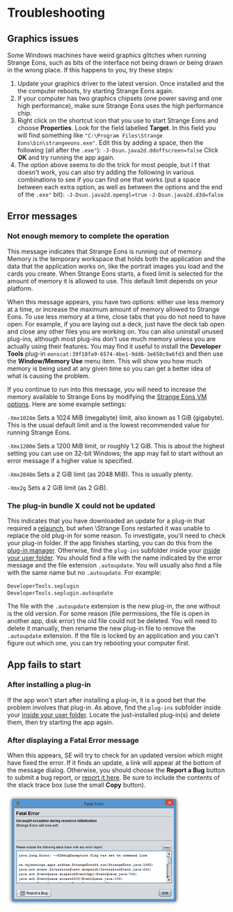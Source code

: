 # Troubleshooting

## Graphics issues

Some Windows machines have weird graphics glitches when running Strange Eons, such as bits of the interface not being drawn or being drawn in the wrong place. If this happens to you, try these steps:

1. Update your graphics driver to the latest version. Once installed and the the computer reboots, try starting Strange Eons again.
2. If your computer has two graphics chipsets (one power saving and one high performance), make sure Strange Eons uses the high performance chip.
3. Right click on the shortcut icon that you use to start Strange Eons and choose **Properties**. Look for the field labelled **Target**. In this field you will find something like `"C:\Program Files\Strange Eons\bin\strangeeons.exe"`. Edit this by adding a space, then the following (all after the `.exe"`):
   `-J-Dsun.java2d.ddoffscreen=false`
   Click **OK** and try running the app again.
4. The option above seems to do the trick for most people, but i f that doesn't work, you can also try adding the following in various combinations to see if you can find one that works (put a space between each extra option, as well as between the options and the end of the `.exe"` bit):
   `-J-Dsun.java2d.opengl=true`
   `-J-Dsun.java2d.d3d=false`

## Error messages

### Not enough memory to complete the operation

This message indicates that Strange Eons is running out of memory. Memory is the temporary workspace that holds both the application and the data that the application works on, like the portrait images you load and the cards you create. When Strange Eons starts, a fixed limit is selected for the amount of memory it is allowed to use. This default limit depends on your platform.

When this message appears, you have two options: either use less memory at a time, or increase the maximum amount of memory allowed to Strange Eons. To use less memory at a time, close tabs that you do not need to have open. For example, if you are laying out a deck, just have the deck tab open and close any other files you are working on. You can also uninstall unused plug-ins, although most plug-ins don’t use much memory unless you are actually using their features. You may find it useful to install the **Developer Tools** plug-in `eonscat:39f10fa9-6574-4be1-9dd6-3e658c9a6fd3` and then use the **Window/Memory Use** menu item. This will show you how much memory is being used at any given time so you can get a better idea of what is causing the problem.

If you continue to run into this message, you will need to increase the memory available to Strange Eons by modifying the [Strange Eons VM options](command-line-options.md). Here are some example settings:

`-Xmx1024m`
Sets a 1024 MiB (megabyte) limit, also known as 1 GiB (gigabyte). This is the usual default limit and is the lowest recommended value for running Strange Eons.

`-Xmx1200m`
Sets a 1200 MiB limit, or roughly 1.2 GiB. This is about the highest setting you can use on 32-bit Windows; the app may fail to start without an error message if a higher value is specified.

`-Xmx2048m`
Sets a 2 GiB limit (as 2048 MiB). This is usually plenty.

`-Xmx2g`
Sets a 2 GiB limit (as 2 GiB).

### The plug-in bundle X could not be updated

This indicates that you have downloaded an update for a plug-in that required a [relaunch](relaunching.md), but when \Strange Eons restarted it was unable to replace the old plug-in for some reason. To investigate, you'll need to check your plug-in folder. If the app finishes starting, you can do this from the [plug-in manager](plugin-manager.md). Otherwise, find the `plug-ins` subfolder inside your [inside your user folder](user-folder.md). You should find a file with the name indicated by the error message and the file extension `.autoupdate`. You will usually also find a file with the same name but no `.autoupdate`. For example:

```
DeveloperTools.seplugin 
DeveloperTools.seplugin.autoupdate
```

The file with the `.autoupdate` extension is the new plug-in, the one without is the old version. For some reason (file permissions, the file is open in another app, disk error) the old file could not be deleted. You will need to delete it manually, then rename the new plug-in file to remove the `.autoupdate` extension. If the file is locked by an application and you can't figure out which one, you can try rebooting your computer first.

## App fails to start

### After installing a plug-in

If the app won't start after installing a plug-in, it is a good bet that the problem involves that plug-in. As above, find the `plug-ins` subfolder inside your [inside your user folder](user-folder.md). Locate the just-installed plug-in(s) and delete them, then try starting the app again.

### After displaying a Fatal Error message

When this appears, SE will try to check for an updated version which might have fixed the error. If it finds an update, a link will appear at the bottom of the message dialog. Otherwise, you should choose the **Report a Bug**  button to submit a bug report, or [report it here](https://cgjennings.ca/contact.html). Be sure to include the contents of the stack trace box (use the small **Copy** button).

![example fatal error dialog](images/fatal-error.png)